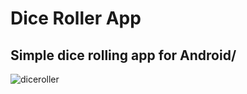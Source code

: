 # Dice Roller App
## Simple dice rolling app for Android/
![diceroller](https://github.com/ChenDahan13/Dice_Roller/assets/117903915/f634ac8b-04d6-4350-bf37-17edb10928fd)
